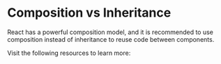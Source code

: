 # Composition vs Inheritance

React has a powerful composition model, and it is recommended to use composition instead of inheritance to reuse code between components.

Visit the following resources to learn more: